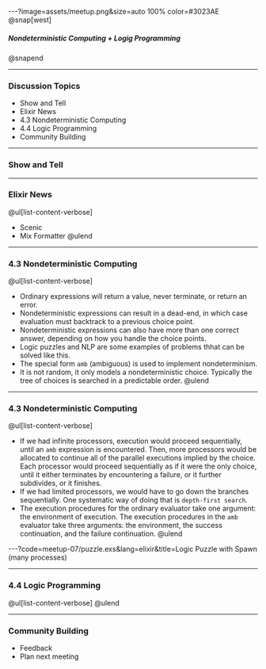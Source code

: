 ---?image=assets/meetup.png&size=auto 100% color=#3023AE
@snap[west]
##### Nondeterministic Computing + Logig Programming
@snapend

---
### Discussion Topics
- Show and Tell
- Elixir News
- 4.3 Nondeterministic Computing
- 4.4 Logic Programming
- Community Building

---
### Show and Tell

---
### Elixir News
@ul[list-content-verbose]
- Scenic
- Mix Formatter
@ulend

---
### 4.3 Nondeterministic Computing
@ul[list-content-verbose]
- Ordinary expressions will return a value, never terminate, or return an error.
- Nondeterministic expressions can result in a dead-end, in which case evaluation must backtrack to a previous choice point.
- Nondeterministic expressions can also have more than one correct answer, depending on how you handle the choice points.
- Logic puzzles and NLP are some examples of problems thhat can be solved like this.
- The special form `amb` (ambiguous) is used to implement nondeterminism.
- It is not random, it only models a nondeterministic choice. Typically the tree of choices is searched in a predictable order.
@ulend

---
### 4.3 Nondeterministic Computing
@ul[list-content-verbose]
- If we had infinite processors, execution would proceed sequentially, until an `amb` expression is encountered. Then, more processors would be allocated to continue all of the parallel executions implied by the choice. Each processor would proceed sequentially as if it were the only choice, until it either terminates by encountering a failure, or it further subdivides, or it finishes.
- If we had limited processors, we would have to go down the branches sequentially. One systematic way of doing that is `depth-first search`.
- The execution procedures for the ordinary evaluator take one argument: the environment of execution. The execution procedures in the `amb` evaluator take three arguments: the environment, the success continuation, and the failure continuation.
@ulend

---?code=meetup-07/puzzle.exs&lang=elixir&title=Logic Puzzle with Spawn (many processes)

---
### 4.4 Logic Programming
@ul[list-content-verbose]
@ulend


---
### Community Building
- Feedback
- Plan next meeting
